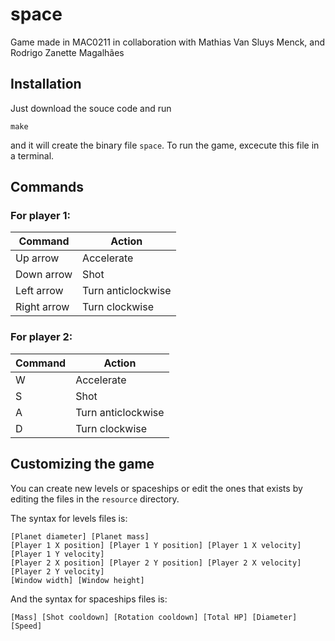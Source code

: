 # space
Game made in MAC0211 in collaboration with Mathias Van Sluys Menck, and Rodrigo Zanette Magalhães

## Installation
Just download the souce code and run

```
make
```

and it will create the binary file `space`. To run the game, excecute this file in a terminal.

## Commands
### For player 1:
| Command  | Action |
| ------------- | ------------- |
| Up arrow | Accelerate  |
| Down arrow | Shot  |
| Left arrow | Turn anticlockwise  |
| Right arrow | Turn clockwise  |
### For player 2:
| Command  | Action |
| ------------- | ------------- |
| W | Accelerate  |
| S | Shot  |
| A | Turn anticlockwise  |
| D | Turn clockwise  |

## Customizing the game
You can create new levels or spaceships or edit the ones that exists by editing the files in the `resource` directory.

The syntax for levels files is:
```
[Planet diameter] [Planet mass]
[Player 1 X position] [Player 1 Y position] [Player 1 X velocity] [Player 1 Y velocity]
[Player 2 X position] [Player 2 Y position] [Player 2 X velocity] [Player 2 Y velocity]
[Window width] [Window height]
```

And the syntax for spaceships files is:
```
[Mass] [Shot cooldown] [Rotation cooldown] [Total HP] [Diameter] [Speed]
```

